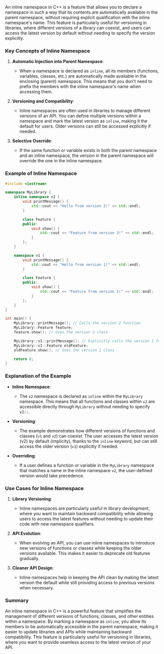 An inline namespace in C++ is a feature that allows you to declare a namespace in such a way that its contents are automatically available in the parent namespace, without requiring explicit qualification with the inline namespace's name. This feature is particularly useful for versioning in libraries, where different versions of a library can coexist, and users can access the latest version by default without needing to specify the version explicitly.

### **Key Concepts of Inline Namespace**

1. **Automatic Injection into Parent Namespace**:
   - When a namespace is declared as `inline`, all its members (functions, variables, classes, etc.) are automatically made available in the enclosing (parent) namespace. This means that you don't need to prefix the members with the inline namespace's name when accessing them.

2. **Versioning and Compatibility**:
   - Inline namespaces are often used in libraries to manage different versions of an API. You can define multiple versions within a namespace and mark the latest version as `inline`, making it the default for users. Older versions can still be accessed explicitly if needed.

3. **Selective Override**:
   - If the same function or variable exists in both the parent namespace and an inline namespace, the version in the parent namespace will override the one in the inline namespace.

### **Example of Inline Namespace**

```cpp
#include <iostream>

namespace MyLibrary {
    inline namespace v2 {
        void printMessage() {
            std::cout << "Hello from version 2!" << std::endl;
        }

        class Feature {
        public:
            void show() {
                std::cout << "Feature from version 2!" << std::endl;
            }
        };
    }

    namespace v1 {
        void printMessage() {
            std::cout << "Hello from version 1!" << std::endl;
        }

        class Feature {
        public:
            void show() {
                std::cout << "Feature from version 1!" << std::endl;
            }
        };
    }
}

int main() {
    MyLibrary::printMessage(); // Calls the version 2 function
    MyLibrary::Feature feature;
    feature.show(); // Uses the version 2 class

    MyLibrary::v1::printMessage(); // Explicitly calls the version 1 function
    MyLibrary::v1::Feature oldFeature;
    oldFeature.show(); // Uses the version 1 class

    return 0;
}
```

### **Explanation of the Example**

- **Inline Namespace**:
  - The `v2` namespace is declared as `inline` within the `MyLibrary` namespace. This means that all functions and classes within `v2` are accessible directly through `MyLibrary` without needing to specify `v2::`.

- **Versioning**:
  - The example demonstrates how different versions of functions and classes (`v1` and `v2`) can coexist. The user accesses the latest version (v2) by default (implicity), thanks to the `inline` keyword, but can still access the older version (`v1`) explicitly if needed.

- **Overriding**:
  - If a user defines a function or variable in the `MyLibrary` namespace that matches a name in the inline namespace `v2`, the user-defined version would take precedence.

### **Use Cases for Inline Namespace**

1. **Library Versioning**:
   - Inline namespaces are particularly useful in library development, where you want to maintain backward compatibility while allowing users to access the latest features without needing to update their code with new namespace qualifiers.

2. **API Evolution**:
   - When evolving an API, you can use inline namespaces to introduce new versions of functions or classes while keeping the older versions available. This makes it easier to deprecate old features gradually.

3. **Cleaner API Design**:
   - Inline namespaces help in keeping the API clean by making the latest version the default while still providing access to previous versions when necessary.

### **Summary**

An inline namespace in C++ is a powerful feature that simplifies the management of different versions of functions, classes, and other entities within a namespace. By marking a namespace as `inline`, you allow its members to be automatically accessible in the parent namespace, making it easier to update libraries and APIs while maintaining backward compatibility. This feature is particularly useful for versioning in libraries, where you want to provide seamless access to the latest version of your API.